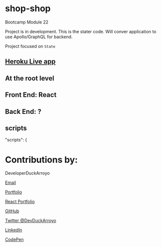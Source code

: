 # shop-shop

Bootcamp Module 22

Project is in development. This is the stater code. Will conver application to use Apollo/GraphQL for backend.

Project focused on `State`

## [Heroku Live app]()

## At the root level

## Front End: React

## Back End: ?

## scripts

"scripts": {

# Contributions by:

DeveloperDuckArroyo

[Email](mailto:DeveloperDuckArroyo@gmail.com)

[Portfolio](https://github.com/DuckArroyo/portfolio)

[React Portfolio](http://DuckArroyo.github.io/reactPortfolio)

[GitHub](https://github.com/DuckArroyo)

[Twitter @DevDuckArroyo](https://twitter.com/DevDuckArroyo)

[LinkedIn](https://www.linkedin.com/in/duckarroyo)

[CodePen](https://codepen.io/DeveloperDuckArroyo)
